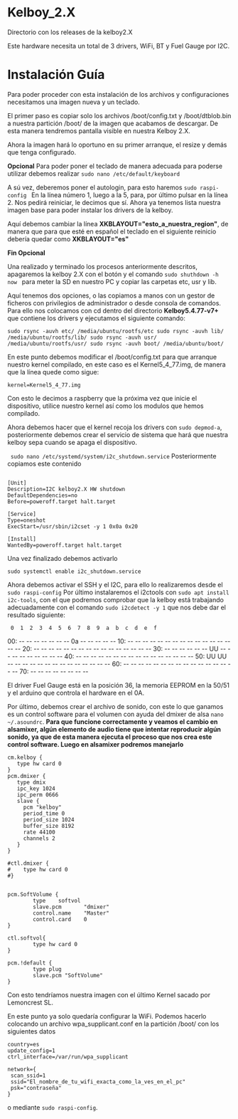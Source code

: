 # Kelboy_2.X
Directorio con los releases de la kelboy2.X

Este hardware necesita un total de 3 drivers, WiFi, BT y Fuel Gauge por I2C.


# Instalación Guía

Para poder proceder con esta instalación de los archivos y configuraciones necesitamos una imagen nueva y un teclado.

El primer paso es copiar solo los archivos /boot/config.txt y /boot/dtblob.bin a nuestra partición /boot/ de la imagen que acabamos de descargar. De esta manera tendremos pantalla visible en nuestra Kelboy 2.X.

Ahora la imagen hará lo oportuno en su primer arranque, el resize y demás que tenga configurado.

**Opcional**
Para poder poner el teclado de manera adecuada para poderse utilizar debemos realizar 
`sudo nano /etc/default/keyboard
`

A sú vez, deberemos poner el autologin, para esto haremos 
`sudo raspi-config
`
En la línea número 1, luego a la 5, para, por último pulsar en la línea 2. Nos pedirá reiniciar, le decimos que sí. Ahora ya tenemos lista nuestra imagen base para poder instalar los drivers de la kelboy.

Aquí debemos cambiar la línea **XKBLAYOUT="esto_a_nuestra_region"**, de manera que para que esté en español el teclado en el siguiente reinicio debería quedar como **XKBLAYOUT="es"**

**Fin Opcional**



Una realizado y terminado los procesos anteriormente descritos, apagaremos la kelboy 2.X con el botón y el comando 
`sudo shuthdown -h now
`
 para meter la SD en nuestro PC y copiar las carpetas etc, usr y lib.

Aquí tenemos dos opciones, o las copiamos a manos con un gestor de ficheros con privilegios de administrador o desde consola de comandos. Para ello nos colocamos con cd dentro del directorio **Kelboy5.4.77-v7+** que contiene los drivers y ejecutamos el siguiente comando:

`sudo rsync -auvh etc/ /media/ubuntu/rootfs/etc
 sudo rsync -auvh lib/ /media/ubuntu/rootfs/lib/
 sudo rsync -auvh usr/ /media/ubuntu/rootfs/usr/
 sudo rsync -auvh boot/ /media/ubuntu/boot/
`


En este punto debemos modificar el /boot/config.txt para que arranque nuestro kernel compilado, en este caso es el Kernel5_4_77.img, de manera que la línea quede como sigue:

`kernel=Kernel5_4_77.img`

Con esto le decimos a raspberry que la próxima vez que inicie el dispositivo, utilice nuestro kernel así como los modulos que hemos compilado.

Ahora debemos hacer que el kernel recoja los drivers con  `sudo depmod-a`, posteriormente debemos crear el servicio de sistema que hará que nuestra kelboy sepa cuando se apaga el dispositivo.



` 
sudo nano /etc/systemd/system/i2c_shutdown.service
`
Posteriormente copiamos este contenido 

```{c}

[Unit]
Description=I2C kelboy2.X HW shutdown
DefaultDependencies=no
Before=poweroff.target halt.target

[Service]
Type=oneshot
ExecStart=/usr/sbin/i2cset -y 1 0x0a 0x20

[Install]
WantedBy=poweroff.target halt.target
```

Una vez finalizado debemos activarlo

`
sudo systemctl enable i2c_shutdown.service
`

Ahora debemos activar el SSH y el I2C, para ello lo realizaremos desde el `sudo raspi-config`
Por último instalaremos el i2ctools con `sudo apt install i2c-tools`, con el que podremos comprobar que la kelboy está trabajando adecuadamente con el comando `sudo i2cdetect -y 1` que nos debe dar el resultado siguiente:

     0  1  2  3  4  5  6  7  8  9  a  b  c  d  e  f
00:          -- -- -- -- -- -- -- 0a -- -- -- -- --
10: -- -- -- -- -- -- -- -- -- -- -- -- -- -- -- --
20: -- -- -- -- -- -- -- -- -- -- -- -- -- -- -- --
30: -- -- -- -- -- -- UU -- -- -- -- -- -- -- -- --
40: -- -- -- -- -- -- -- -- -- -- -- -- -- -- -- --
50: UU UU -- -- -- -- -- -- -- -- -- -- -- -- -- --
60: -- -- -- -- -- -- -- -- -- -- -- -- -- -- -- --
70: -- -- -- -- -- -- -- --

El driver Fuel Gauge está en la posición 36, la memoria EEPROM en la 50/51 y el arduino que controla el hardware en el 0A.

Por último, debemos crear el archivo de sonido, con este lo que ganamos es un control software para el volumen con ayuda del dmixer de alsa `nano ~/.asoundrc`. **Para que funcione correctamente y veamos el cambio en alsamixer, algún elemento de audio tiene que intentar reproducir algún sonido, ya que de esta manera ejecuta el proceso que nos crea este control software. Luego en alsamixer podremos manejarlo**


```{c}
cm.kelboy {
   type hw card 0
}
pcm.dmixer {
   type dmix
   ipc_key 1024
   ipc_perm 0666
   slave {
     pcm "kelboy"
     period_time 0
     period_size 1024
     buffer_size 8192
     rate 44100
     channels 2
   }
}

#ctl.dmixer {
#    type hw card 0
#}


pcm.SoftVolume {
        type    softvol
        slave.pcm       "dmixer"
        control.name    "Master"
        control.card    0
}

ctl.softvol{
        type hw card 0
}

pcm.!default {
        type plug
        slave.pcm "SoftVolume"
}
```

Con esto tendríamos nuestra imagen con el último Kernel sacado por Lemoncrest SL.

En este punto ya solo quedaría configurar la WiFi. Podemos hacerlo colocando un archivo wpa_supplicant.conf en la partición /boot/ con los siguientes datos

```{c}
country=es
update_config=1
ctrl_interface=/var/run/wpa_supplicant

network={
 scan_ssid=1
 ssid="El_nombre_de_tu_wifi_exacta_como_la_ves_en_el_pc"
 psk="contraseña"
}
```

o mediante `sudo raspi-config`.





